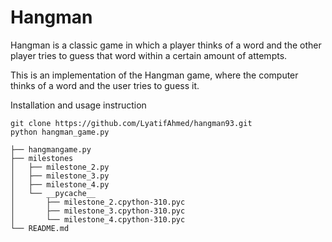 # Hangman
Hangman is a classic game in which a player thinks of a word and the other player tries to guess that word within a certain amount of attempts.

This is an implementation of the Hangman game, where the computer thinks of a word and the user tries to guess it. 

Installation and usage instruction
```
git clone https://github.com/LyatifAhmed/hangman93.git
python hangman_game.py

```





```
├── hangmangame.py
├── milestones
│   ├── milestone_2.py
│   ├── milestone_3.py
│   ├── milestone_4.py
│   └── __pycache__
│       ├── milestone_2.cpython-310.pyc
│       ├── milestone_3.cpython-310.pyc
│       └── milestone_4.cpython-310.pyc
└── README.md
```




